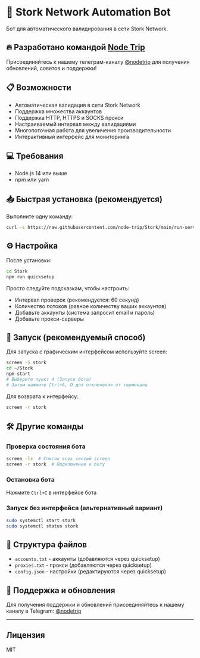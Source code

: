 # 🚀 Stork Network Automation Bot

Бот для автоматического валидирования в сети Stork Network.

## 🔥 Разработано командой [Node Trip](https://t.me/nodetrip)
Присоединяйтесь к нашему телеграм-каналу [@nodetrip](https://t.me/nodetrip) для получения обновлений, советов и поддержки!

## 📋 Возможности

- Автоматическая валидация в сети Stork Network
- Поддержка множества аккаунтов
- Поддержка HTTP, HTTPS и SOCKS прокси
- Настраиваемый интервал между валидациями
- Многопоточная работа для увеличения производительности
- Интерактивный интерфейс для мониторинга

## 💻 Требования

- Node.js 14 или выше
- npm или yarn

## 📥 Быстрая установка (рекомендуется)

Выполните одну команду:

```bash
curl -s https://raw.githubusercontent.com/node-trip/Stork/main/run-server.sh | bash
```

## ⚙️ Настройка

После установки:

```bash
cd Stork
npm run quicksetup
```

Просто следуйте подсказкам, чтобы настроить:
- Интервал проверок (рекомендуется: 60 секунд)
- Количество потоков (равное количеству ваших аккаунтов)
- Добавьте аккаунты (система запросит email и пароль)
- Добавьте прокси-серверы

## 🔄 Запуск (рекомендуемый способ)

Для запуска с графическим интерфейсом используйте screen:

```bash
screen -S stork
cd ~/Stork
npm start
# Выберите пункт 4 (Запуск бота)
# Затем нажмите Ctrl+A, D для отключения от терминала
```

Для возврата к интерфейсу:
```bash
screen -r stork
```

## 🛠️ Другие команды

### Проверка состояния бота
```bash
screen -ls  # Список всех сессий screen
screen -r stork  # Подключение к боту
```

### Остановка бота
Нажмите `Ctrl+C` в интерфейсе бота

### Запуск без интерфейса (альтернативный вариант)
```bash
sudo systemctl start stork
sudo systemctl status stork
```

## 📁 Структура файлов

- `accounts.txt` - аккаунты (добавляются через quicksetup)
- `proxies.txt` - прокси (добавляются через quicksetup)
- `config.json` - настройки (редактируются через quicksetup)

## 📱 Поддержка и обновления

Для получения поддержки и обновлений присоединяйтесь к нашему каналу в Telegram:
[@nodetrip](https://t.me/nodetrip)

---

## Лицензия

MIT 